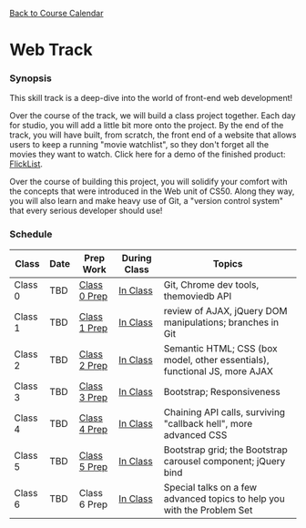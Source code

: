 [Back to Course Calendar](../..)

# Web Track

### Synopsis

This skill track is a deep-dive into the world of front-end web development!

Over the course of the track, we will build a class project together. Each day for studio, you will add a little bit more onto the project. By the end of the track, you will have built, from scratch, the front end of a website that allows users to keep a running "movie watchlist", so they don't forget all the movies they want to watch. Click here for a demo of the finished product: <a href="http://education.launchcode.org/flicklist" target="_blank"/>FlickList</a>.

Over the course of building this project, you will solidify your comfort with the concepts that were introduced in the Web unit of CS50. Along they way, you will also learn and make heavy use of Git, a "version control system" that every serious developer should use!

### Schedule

Class | Date | Prep Work | During Class | Topics
|------|----|----------|--------------|-------|
Class 0 | TBD | [Class 0 Prep](./materials/class0-prep) | [In Class](./materials/class0) | Git, Chrome dev tools, themoviedb API | 
Class 1 | TBD | [Class 1 Prep](./materials/class1-prep) | [In Class](./materials/class1) | review of AJAX, jQuery DOM manipulations; branches in Git | 
Class 2 | TBD | [Class 2 Prep](./materials/class2-prep) | [In Class](./materials.class2) | Semantic HTML; CSS (box model, other essentials), functional JS, more AJAX |
Class 3 | TBD | [Class 3 Prep](./materials/class3-prep) | [In Class](./materials/class3) | Bootstrap; Responsiveness | 
Class 4 | TBD | [Class 4 Prep](./materials/class4-prep) | [In Class](./materials/class4) | Chaining API calls, surviving "callback hell", more advanced CSS  |
Class 5 | TBD | [Class 5 Prep](./materials/class5-prep) | [In Class](./materials/class5) | Bootstrap grid; the Bootstrap carousel component; jQuery bind | 
Class 6 | TBD | Class 6 Prep | [In Class](./materials/class6) | Special talks on a few advanced topics to help you with the Problem Set |


